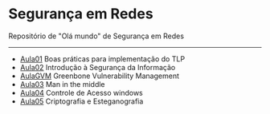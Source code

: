 # Segurança em Redes

Repositório de "Olá mundo" de Segurança em Redes

---

- [Aula01](/Aula01) Boas práticas para implementação do TLP
- [Aula02](/Aula02) Introdução à Segurança da Informação
- [AulaGVM](/Aula02) Greenbone Vulnerability Management
- [Aula03](/Aula03) Man in the middle
- [Aula04](/Aula04) Controle de Acesso windows
- [Aula05](/Aula05) Criptografia e Esteganografia
